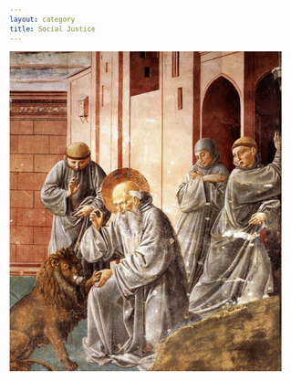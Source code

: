 ```yaml
---
layout: category
title: Social Justice
---
```


<img alt="Luis_Tristán_-_St_Jerome_Doing_Penance_in_his_Study 1620" title="“The King will reply, ‘Truly I tell you, whatever you did for one of the least of these brothers and sisters of mine, you did for me.’ Matthew 25:40" src="https://raw.githubusercontent.com/VanitasVanitatum/VanitasVanitatum.github.io/master/images/Social_Justice.png"/>

